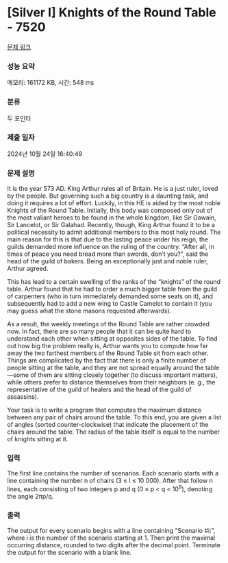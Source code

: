 # [Silver I] Knights of the Round Table - 7520 

[문제 링크](https://www.acmicpc.net/problem/7520) 

### 성능 요약

메모리: 161172 KB, 시간: 548 ms

### 분류

두 포인터

### 제출 일자

2024년 10월 24일 16:40:49

### 문제 설명

<p>It is the year 573 AD. King Arthur rules all of Britain. He is a just ruler, loved by the people. But governing such a big country is a daunting task, and doing it requires a lot of effort. Luckily, in this HE is aided by the most noble Knights of the Round Table. Initially, this body was composed only out of the most valiant heroes to be found in the whole kingdom, like Sir Gawain, Sir Lancelot, or Sir Galahad. Recently, though, King Arthur found it to be a political necessity to admit additional members to this most holy round. The main reason for this is that due to the lasting peace under his reign, the guilds demanded more influence on the ruling of the country. “After all, in times of peace you need bread more than swords, don’t you?”, said the head of the guild of bakers. Being an exceptionally just and noble ruler, Arthur agreed.</p>

<p>This has lead to a certain swelling of the ranks of the “knights” of the round table. Arthur found that he had to order a much bigger table from the guild of carpenters (who in turn immediately demanded some seats on it), and subsequently had to add a new wing to Castle Camelot to contain it (you may guess what the stone masons requested afterwards).</p>

<p>As a result, the weekly meetings of the Round Table are rather crowded now. In fact, there are so many people that it can be quite hard to understand each other when sitting at opposites sides of the table. To find out how big the problem really is, Arthur wants you to compute how far away the two farthest members of the Round Table sit from each other. Things are complicated by the fact that there is only a finite number of people sitting at the table, and they are not spread equally around the table—some of them are sitting closely together (to discuss important matters), while others prefer to distance themselves from their neighbors (e. g., the representative of the guild of healers and the head of the guild of assassins).</p>

<p>Your task is to write a program that computes the maximum distance between any pair of chairs around the table. To this end, you are given a list of angles (sorted counter-clockwise) that indicate the placement of the chairs around the table. The radius of the table itself is equal to the number of knights sitting at it.</p>

### 입력 

 <p>The first line contains the number of scenarios. Each scenario starts with a line containing the number n of chairs (3 ≤ l ≤ 10 000). After that follow n lines, each consisting of two integers p and q (0 ≤ p < q < 10<sup>9</sup>), denoting the angle 2πp/q.</p>

### 출력 

 <p>The output for every scenario begins with a line containing “Scenario #i:”, where i is the number of the scenario starting at 1. Then print the maximal occurring distance, rounded to two digits after the decimal point. Terminate the output for the scenario with a blank line.</p>

